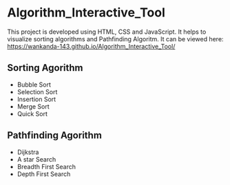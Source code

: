 # Algorithm_Interactive_Tool

This project is developed using HTML, CSS and JavaScript. It helps to visualize sorting algorithms and Pathfinding Algoritm. It can be viewed here: https://wankanda-143.github.io/Algorithm_Interactive_Tool/


## Sorting Agorithm
<ul>
  <li>Bubble Sort</li>
  <li>Selection Sort</li>
  <li>Insertion Sort</li>
  <li>Merge Sort</li>
  <li>Quick Sort</li>
</ul>


## Pathfinding Agorithm
<ul>
  <li>Dijkstra</li>
  <li>A star Search</li>
  <li>Breadth First Search</li>
  <li>Depth First Search</li>
</ul>
